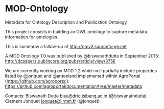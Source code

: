 # MOD-Ontology
Metadata for Ontology Description and Publication Ontology

This project consists in building an OWL ontology to capture metadata information for ontologies. 

This is somehow a follow-up of http://omv2.sourceforge.net

A MOD Ontology 1.0 was published by @biswanathdutta in September 2015: 
http://dcpapers.dublincore.org/pubs/article/view/3758

We are currently working on MOD 1.2 which will partially include properties listed by @jonquet and @antooland implemented within AgroPortal (https://github.com/agroportal):
https://github.com/agroportal/documentation/tree/master/metadata

Contacts: 
Biswanath Dutta <bisu@drtc.isibang.ac.in> (@biswanathdutta)
Clement Jonquet <jonquet@lirmm.fr> (@jonquet)


